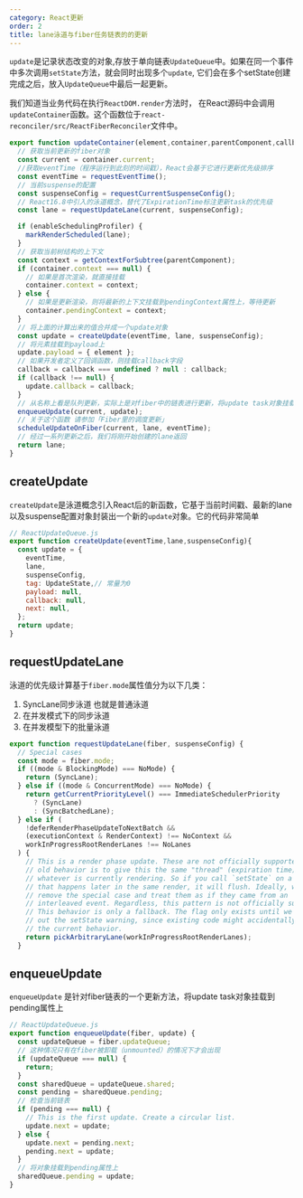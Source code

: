 ```yaml
---
category: React更新
order: 2
title: lane泳道与fiber任务链表的的更新
---
```


`update`是记录状态改变的对象,存放于单向链表`UpdateQueue`中。如果在同一个事件中多次调用`setState`方法，就会同时出现多个`update`, 它们会在多个setState创建完成之后，放入`UpdateQueue`中最后一起更新。

我们知道当业务代码在执行`ReactDOM.render`方法时， 在React源码中会调用`updateContainer`函数。这个函数位于`react-reconciler/src/ReactFiberReconciler`文件中。

```js
export function updateContainer(element,container,parentComponent,callback) {
  // 获取当前更新的fiber对象
  const current = container.current;
  //获取eventTime（程序运行到此刻的时间戳），React会基于它进行更新优先级排序
  const eventTime = requestEventTime();
  // 当前suspense的配置
  const suspenseConfig = requestCurrentSuspenseConfig();
  // React16.8中引入的泳道概念，替代了ExpirationTime标注更新task的优先级
  const lane = requestUpdateLane(current, suspenseConfig);

  if (enableSchedulingProfiler) {
    markRenderScheduled(lane);
  }
  // 获取当前树结构的上下文
  const context = getContextForSubtree(parentComponent);
  if (container.context === null) {
    // 如果是首次渲染，就直接挂载
    container.context = context;
  } else {
    // 如果是更新渲染，则将最新的上下文挂载到pendingContext属性上，等待更新
    container.pendingContext = context;
  }
  // 将上面的计算出来的值合并成一个update对象
  const update = createUpdate(eventTime, lane, suspenseConfig);
  // 将元素挂载到payload上
  update.payload = { element };
  // 如果开发者定义了回调函数，则挂载callback字段
  callback = callback === undefined ? null : callback;
  if (callback !== null) {
    update.callback = callback;
  }
  // 从名称上看是队列更新，实际上是对fiber中的链表进行更新，将update task对象挂载到pending属性上
  enqueueUpdate(current, update);
  // 关于这个函数 请参加「Fiber里的调度更新」
  scheduleUpdateOnFiber(current, lane, eventTime);
  // 经过一系列更新之后，我们将刚开始创建的lane返回
  return lane;
}
```
## createUpdate

`createUpdate`是泳道概念引入React后的新函数，它基于当前时间戳、最新的lane以及suspense配置对象封装出一个新的`update`对象。它的代码非常简单

```js
// ReactUpdateQueue.js
export function createUpdate(eventTime,lane,suspenseConfig){
  const update = {
    eventTime,
    lane,
    suspenseConfig,
    tag: UpdateState,// 常量为0
    payload: null,
    callback: null,
    next: null,
  };
  return update;
}
```

## requestUpdateLane

泳道的优先级计算基于`fiber.mode`属性值分为以下几类：

1. SyncLane同步泳道 也就是普通泳道
2. 在并发模式下的同步泳道
3. 在并发模型下的批量泳道


```js
export function requestUpdateLane(fiber, suspenseConfig) {
  // Special cases
  const mode = fiber.mode;
  if ((mode & BlockingMode) === NoMode) {
    return (SyncLane);
  } else if ((mode & ConcurrentMode) === NoMode) {
    return getCurrentPriorityLevel() === ImmediateSchedulerPriority
      ? (SyncLane)
      : (SyncBatchedLane);
  } else if (
    !deferRenderPhaseUpdateToNextBatch &&
    (executionContext & RenderContext) !== NoContext &&
    workInProgressRootRenderLanes !== NoLanes
  ) {
    // This is a render phase update. These are not officially supported. The
    // old behavior is to give this the same "thread" (expiration time) as
    // whatever is currently rendering. So if you call `setState` on a component
    // that happens later in the same render, it will flush. Ideally, we want to
    // remove the special case and treat them as if they came from an
    // interleaved event. Regardless, this pattern is not officially supported.
    // This behavior is only a fallback. The flag only exists until we can roll
    // out the setState warning, since existing code might accidentally rely on
    // the current behavior.
    return pickArbitraryLane(workInProgressRootRenderLanes);
  }
```

## enqueueUpdate

`enqueueUpdate` 是针对fiber链表的一个更新方法，将update task对象挂载到pending属性上

```js
// ReactUpdateQueue.js
export function enqueueUpdate(fiber, update) {
  const updateQueue = fiber.updateQueue;
  // 这种情况只有在fiber被卸载（unmounted）的情况下才会出现
  if (updateQueue === null) {
    return;
  }
  const sharedQueue = updateQueue.shared;
  const pending = sharedQueue.pending;
  // 检查当前链表
  if (pending === null) {
    // This is the first update. Create a circular list.
    update.next = update;
  } else {
    update.next = pending.next;
    pending.next = update;
  }
  // 将对象挂载到pending属性上
  sharedQueue.pending = update;
}
```